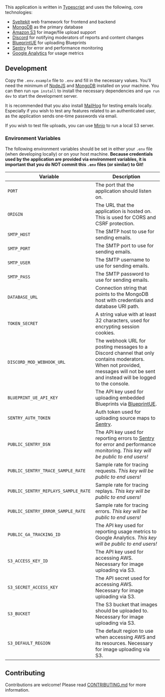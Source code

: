 This application is written in [Typescript](https://www.typescriptlang.org/) and uses the following, core technologies:

- [Sveltekit](https://nextjs.org/) web framework for frontend and backend
- [MongoDB](https://www.mongodb.com/) as the primary database
- [Amazon S3](https://aws.amazon.com/s3) for image/file upload support
- [Discord](https://discord.com) for notifying moderators of reports and content changes
- [BlueprintUE](https://blueprintue.com) for uploading Blueprints
- [Sentry](https://sentry.io) for error and performance monitoring
- [Google Analytics](https://analytics.google.com) for usage metrics

## Development

Copy the `.env.example` file to `.env` and fill in the necessary values. You'll need the minimum of [NodeJS](https://nodejs.org/en/) and [MongoDB](https://www.mongodb.com/) installed on your machine. You can then run `npm install` to install the necessary dependencies and `npm run dev` to start the development server.

It is recommended that you also install [MailHog](https://github.com/mailhog/MailHog) for testing emails locally. Especially if you wish to test any features related to an authenticated user, as the application sends one-time passwords via email.

If you wish to test file uploads, you can use [Minio](https://min.io/) to run a local S3 server.

### Environment Variables

The following environment variables should be set in either your `.env` file (when developing locally) or on your host machine. **Because credentials used by the application are provided via environment variables, it is important that you do NOT commit this `.env` files (or similar) to Git!**

Variable | Description
---------|------------
`PORT` | The port that the application should listen on.
`ORIGIN` | The URL that the application is hosted on. This is used for CORS and CSRF protection.
`SMTP_HOST` | The SMTP host to use for sending emails. 
`SMTP_PORT` | The SMTP port to use for sending emails. 
`SMTP_USER` | The SMTP username to use for sending emails.
`SMTP_PASS` | The SMTP password to use for sending emails.
`DATABASE_URL` | Connection string that points to the MongoDB host with credentials and database URI path.
`TOKEN_SECRET` | A string value with at least 32 characters, used for encrypting session cookies.
`DISCORD_MOD_WEBHOOK_URL` | The webhook URL for posting messages to a Discord channel that only contains moderators. When not provided, messages will not be sent and instead will be logged to the console.
`BLUEPRINT_UE_API_KEY` | The API key used for uploading embedded Blueprints via [BlueprintUE](https://blueprintue.com).
`SENTRY_AUTH_TOKEN` | Auth token used for uploading source maps to [Sentry](https://sentry.io).
`PUBLIC_SENTRY_DSN` | The API key used for reporting errors to [Sentry](https://sentry.io) for error and performance monitoring. _This key will be public to end users!_
`PUBLIC_SENTRY_TRACE_SAMPLE_RATE` | Sample rate for tracing requests. _This key will be public to end users!_
`PUBLIC_SENTRY_REPLAYS_SAMPLE_RATE` | Sample rate for tracing replays. _This key will be public to end users!_
`PUBLIC_SENTRY_ERROR_SAMPLE_RATE` | Sample rate for tracing errors. _This key will be public to end users!_
`PUBLIC_GA_TRACKING_ID` | The API key used for reporting usage metrics to Google Analytics. _This key will be public to end users!_
`S3_ACCESS_KEY_ID` | The API key used for accessing AWS. Necessary for image uploading via S3.
`S3_SECRET_ACCESS_KEY` | The API secret used for accessing AWS. Necessary for image uploading via S3.
`S3_BUCKET` | The S3 bucket that images should be uploaded to. Necessary for image uploading via S3.
`S3_DEFAULT_REGION` | The default region to use when accessing AWS and its resources. Necessary for image uploading via S3.

## Contributing

Contributions are welcome! Please read [CONTRIBUTING.md](CONTRIBUTING.md) for more information.